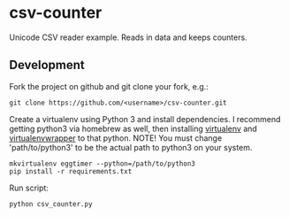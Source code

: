 csv-counter
===========

Unicode CSV reader example. Reads in data and keeps counters.

Development
-----------

Fork the project on github and git clone your fork, e.g.:

    git clone https://github.com/<username>/csv-counter.git

Create a virtualenv using Python 3 and install dependencies. I recommend getting python3 via homebrew as well, then installing [virtualenv](https://virtualenv.pypa.io/en/latest/installation.html) and [virtualenvwrapper](https://virtualenvwrapper.readthedocs.org/en/latest/install.html#basic-installation) to that python. NOTE! You must change 'path/to/python3'
to be the actual path to python3 on your system.

    mkvirtualenv eggtimer --python=/path/to/python3
    pip install -r requirements.txt
    
Run script:

    python csv_counter.py
